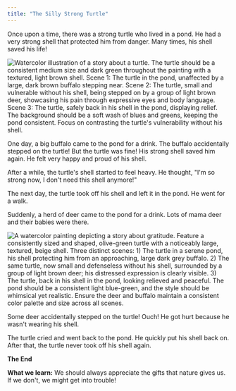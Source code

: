 ```yaml
---
title: "The Silly Strong Turtle"
---
```


Once upon a time, there was a strong turtle who lived in a pond. He had a very strong shell that protected him from danger.  Many times, his shell saved his life!

![Watercolor illustration of a story about a turtle. The turtle should be a consistent medium size and dark green throughout the painting with a textured, light brown shell. Scene 1: The turtle in the pond, unaffected by a large, dark brown buffalo stepping near. Scene 2: The turtle, small and vulnerable without his shell, being stepped on by a group of light brown deer, showcasing his pain through expressive eyes and body language.  Scene 3: The turtle, safely back in his shell in the pond, displaying relief. The background should be a soft wash of blues and greens, keeping the pond consistent.  Focus on contrasting the turtle's vulnerability without his shell.](/images/image_the-silly-strong-turtle1.png)

One day, a big buffalo came to the pond for a drink.  The buffalo accidentally stepped on the turtle!  But the turtle was fine! His strong shell saved him again. He felt very happy and proud of his shell.

After a while, the turtle's shell started to feel heavy. He thought, "I'm so strong now, I don't need this shell anymore!" 

The next day, the turtle took off his shell and left it in the pond. He went for a walk.

Suddenly, a herd of deer came to the pond for a drink.  Lots of mama deer and their babies were there.

![A watercolor painting depicting a story about gratitude.  Feature a consistently sized and shaped, olive-green turtle with a noticeably large, textured, beige shell. Three distinct scenes:  1) The turtle in a serene pond, his shell protecting him from an approaching, large dark grey buffalo. 2) The same turtle, now small and defenseless without his shell, surrounded by a group of light brown deer; his distressed expression is clearly visible. 3) The turtle, back in his shell in the pond, looking relieved and peaceful.  The pond should be a consistent light blue-green, and the style should be whimsical yet realistic.  Ensure the deer and buffalo maintain a consistent color palette and size across all scenes.](/images/image_the-silly-strong-turtle2.png)

Some deer accidentally stepped on the turtle!  Ouch!  He got hurt because he wasn't wearing his shell.

The turtle cried and went back to the pond. He quickly put his shell back on. After that, the turtle never took off his shell again.

**The End**

**What we learn:** We should always appreciate the gifts that nature gives us.  If we don't, we might get into trouble!
